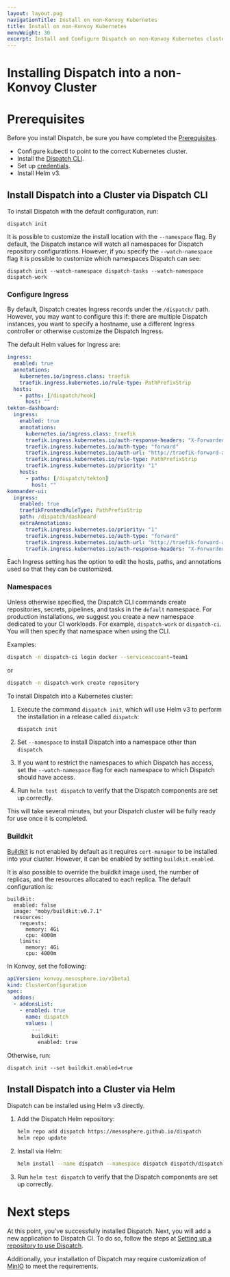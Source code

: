 ```yaml
---
layout: layout.pug
navigationTitle: Install on non-Konvoy Kubernetes
title: Install on non-Konvoy Kubernetes
menuWeight: 30
excerpt: Install and Configure Dispatch on non-Konvoy Kubernetes clusters.
---
```

# Installing Dispatch into a non-Konvoy Cluster

# Prerequisites

Before you install Dispatch, be sure you have completed the [Prerequisites](../prerequisites/).

* Configure kubectl to point to the correct Kubernetes cluster.
* Install the [Dispatch CLI](../cli/).
* Set up [credentials](../../tutorials/ci_tutorials/credentials/).
* Install Helm v3.

## Install Dispatch into a Cluster via Dispatch CLI

To install Dispatch with the default configuration, run:

```
dispatch init
```

It is possible to customize the install location with the `--namespace` flag. By default, the Dispatch instance will watch all namespaces for Dispatch repository configurations. However, if you specify the `--watch-namespace` flag it is possible to customize which namespaces Dispatch can see:

```
dispatch init --watch-namespace dispatch-tasks --watch-namespace dispatch-work
```

### Configure Ingress

By default, Dispatch creates Ingress records under the `/dispatch/` path. However, you may want to configure this if: there are multiple Dispatch instances, you want to specify a hostname, use a different Ingress controller or otherwise customize the Dispatch Ingress.

The default Helm values for Ingress are:

```yaml
ingress:
  enabled: true
  annotations:
    kubernetes.io/ingress.class: traefik
    traefik.ingress.kubernetes.io/rule-type: PathPrefixStrip
  hosts:
    - paths: [/dispatch/hook]
      host: ""
tekton-dashboard:
  ingress:
    enabled: true
    annotations:
      kubernetes.io/ingress.class: traefik
      traefik.ingress.kubernetes.io/auth-response-headers: "X-Forwarded-User"
      traefik.ingress.kubernetes.io/auth-type: "forward"
      traefik.ingress.kubernetes.io/auth-url: "http://traefik-forward-auth-kubeaddons.kubeaddons.svc.cluster.local:4181/"
      traefik.ingress.kubernetes.io/rule-type: PathPrefixStrip
      traefik.ingress.kubernetes.io/priority: "1"
    hosts:
      - paths: [/dispatch/tekton]
        host: ""
kommander-ui:
  ingress:
    enabled: true
    traefikFrontendRuleType: PathPrefixStrip
    path: /dispatch/dashboard
    extraAnnotations:
      traefik.ingress.kubernetes.io/priority: "1"
      traefik.ingress.kubernetes.io/auth-type: "forward"
      traefik.ingress.kubernetes.io/auth-url: "http://traefik-forward-auth-kubeaddons.kubeaddons.svc.cluster.local:4181/"
      traefik.ingress.kubernetes.io/auth-response-headers: "X-Forwarded-User"
```

Each Ingress setting has the option to edit the hosts, paths, and annotations used so that they can be customized.

### Namespaces

Unless otherwise specified, the Dispatch CLI commands create repositories, secrets, pipelines, and tasks in the `default` namespace. For production installations, we suggest you create a new namespace dedicated to your CI workloads. For example, `dispatch-work` or `dispatch-ci`. You will then specify that namespace when using the CLI.

Examples:

```bash
dispatch -n dispatch-ci login docker --serviceaccount=team1
```

or

```bash
dispatch -n dispatch-work create repository
```

To install Dispatch into a Kubernetes cluster:

1.  Execute the command `dispatch init`, which will use Helm v3 to perform the installation in a release called `dispatch`:

    ```bash
    dispatch init
    ```

1. Set `--namespace` to install Dispatch into a namespace other than `dispatch`.
1. If you want to restrict the namespaces to which Dispatch has access, set the `--watch-namespace` flag for each namespace to which Dispatch should have access.
1. Run `helm test dispatch` to verify that the Dispatch components are set up correctly.

This will take several minutes, but your Dispatch cluster will be fully ready for use once it is completed.

### Buildkit

[Buildkit](https://github.com/moby/buildkit) is not enabled by default as it requires `cert-manager` to be installed into your cluster. However, it can be enabled by setting `buildkit.enabled`.

It is also possible to override the buildkit image used, the number of replicas, and the resources allocated to each replica. The default configuration is:

```
buildkit:
  enabled: false
  image: "moby/buildkit:v0.7.1"
  resources:
    requests:
      memory: 4Gi
      cpu: 4000m
    limits:
      memory: 4Gi
      cpu: 4000m
```

In Konvoy, set the following:

```yaml
apiVersion: konvoy.mesosphere.io/v1beta1
kind: ClusterConfiguration
spec:
  addons:
  - addonsList:
    - enabled: true
      name: dispatch
      values: |
        ---
        buildkit:
          enabled: true
```

Otherwise, run:

```
dispatch init --set buildkit.enabled=true
```

## Install Dispatch into a Cluster via Helm

Dispatch can be installed using Helm v3 directly.

1. Add the Dispatch Helm repository:

    ```bash
    helm repo add dispatch https://mesosphere.github.io/dispatch
    helm repo update
    ```

2. Install via Helm:

    ```bash
    helm install --name dispatch --namespace dispatch dispatch/dispatch
    ```

3. Run `helm test dispatch` to verify that the Dispatch components are set up correctly.

# Next steps

At this point, you've successfully installed Dispatch. Next, you will add a new application to Dispatch CI. To do so, follow the steps
at [Setting up a repository to use Dispatch](../../tutorials/ci_tutorials/repo-setup/).

Additionally, your installation of Dispatch may require customization of [MinIO](../configure-minio/) to meet the requirements.
